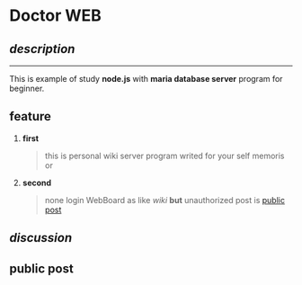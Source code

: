 # **Doctor WEB**

## *description*
---
This is example of study **node.js** with **maria database server** program for beginner.


## feature
1. **first**
    > this is personal wiki server program 
    > writed for your self memoris or 
1. **second**
    > none login WebBoard as like *wiki* 
    > **but** unauthorized post is [public post](./readme.md#public_post)

## *discussion*
> 

## <a name="public_post"></a>public post